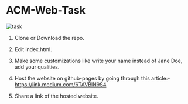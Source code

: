 # ACM-Web-Task

![task](https://user-images.githubusercontent.com/44242169/75632057-56027f80-5c1e-11ea-9ac8-f3329b051de0.gif)

1. Clone or Download the repo.

2. Edit index.html.

3. Make some customizations like write your name instead of Jane Doe, add your qualities.

4. Host the website on github-pages by going through this article:-
https://link.medium.com/6TAVBlN9S4

5. Share a link of the hosted website.
